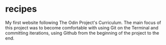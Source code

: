 # recipes
My first website following The Odin Project's Curriculum. The main focus of this project was to become comfortable with using Git on the Terminal and committing iterations, using Github from the beginning of the project to the end.